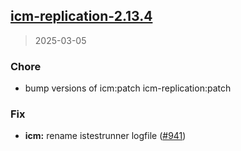 
<a name="icm-replication-2.13.4"></a>
## [icm-replication-2.13.4](https://github.com/intershop/helm-charts/compare/icm-replication-2.13.3...icm-replication-2.13.4)

> 2025-03-05

### Chore

* bump versions of icm:patch icm-replication:patch

### Fix

* **icm:** rename istestrunner logfile ([#941](https://github.com/intershop/helm-charts/issues/941))

